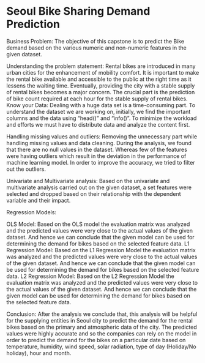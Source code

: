 # Seoul Bike Sharing Demand Prediction
Business Problem: The objective of this capstone is to predict the Bike demand based on the various numeric and non-numeric features in the given dataset.

Understanding the problem statement:
Rental bikes are introduced in many urban cities for the enhancement of mobility       comfort. It is important to make the rental bike available and accessible to the public at the right time as it lessens the waiting time. Eventually, providing the city with a stable supply of rental bikes becomes a major concern. The crucial part is the prediction of bike count required at each hour for the stable supply of rental bikes.
Know your Data: 
Dealing with a huge data set is a time-consuming part. To understand the dataset we are working on, initially, we find the important columns and the data using “head()” and “info()”. To minimize the workload and efforts we must have to distribute data and analyze the content first.
 
Handling missing values and outliers: 
Removing the unnecessary part while handling missing values and data cleaning. During the analysis, we found that there are no null values in the dataset. Whereas few of the features were having outliers which result in the deviation in the performance of machine learning model. In order to improve the accuracy, we tried to filter out the outliers.
 
Univariate and Multivariate analysis: 
Based on the univariate and multivariate analysis carried out on the given dataset, a set features were selected and dropped based on their relationship with the dependent variable and their impact.
 
Regression Models:
 
OLS Model: Based on the OLS model the evaluation matrix was analyzed and the predicted values were very close to the actual values of the given dataset. And hence we can conclude that the given model can be used for determining the demand for bikes based on the selected feature data.
L1 Regression Model: Based on the L1 Regression Model the evaluation matrix was analyzed and the predicted values were very close to the actual values of the given dataset. And hence we can conclude that the given model can be used for determining the demand for bikes based on the selected feature data.
L2 Regression Model: Based on the L2 Regression Model the evaluation matrix was analyzed and the predicted values were very close to the actual values of the given dataset. And hence we can conclude that the given model can be used for determining the demand for bikes based on the selected feature data.
 
Conclusion: 
After the analysis we conclude that, this analysis will be helpful for the supplying entities in Seoul city to predict the demand for the rental bikes based on the primary and atmospheric data of the city. The predicted values were highly accurate and so the companies can rely on the model in order to predict the demand for the bikes on a particular date based on temperature, humidity, wind speed, solar radiation, type of day (Holiday/No holiday), hour and month. 
